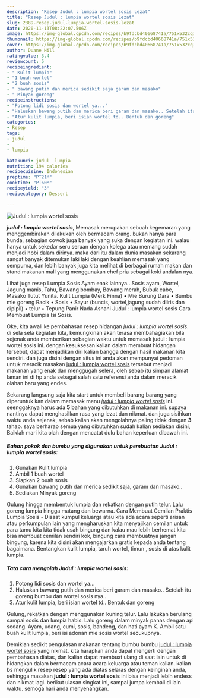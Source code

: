 ```yaml
---
description: "Resep Judul : lumpia wortel sosis Lezat"
title: "Resep Judul : lumpia wortel sosis Lezat"
slug: 2389-resep-judul-lumpia-wortel-sosis-lezat
date: 2020-11-13T08:22:07.506Z
image: https://img-global.cpcdn.com/recipes/b9fdcbd40668741a/751x532cq70/judul-lumpia-wortel-sosis-foto-resep-utama.jpg
thumbnail: https://img-global.cpcdn.com/recipes/b9fdcbd40668741a/751x532cq70/judul-lumpia-wortel-sosis-foto-resep-utama.jpg
cover: https://img-global.cpcdn.com/recipes/b9fdcbd40668741a/751x532cq70/judul-lumpia-wortel-sosis-foto-resep-utama.jpg
author: Duane Hill
ratingvalue: 3.4
reviewcount: 5
recipeingredient:
- " Kulit lumpia"
- "1 buah wortel"
- "2 buah sosis"
- " bawang putih dan merica sedikit saja garam dan masako"
- " Minyak goreng"
recipeinstructions:
- "Potong lidi sosis dan wortel ya..."
- "Haluskan bawang putih dan merica beri garam dan masako.. Setelah itu goreng bumbu dan wortel sosis nya.."
- "Atur kulit lumpia, beri isian wortel td.. Bentuk dan goreng"
categories:
- Resep
tags:
- judul
- 
- lumpia

katakunci: judul  lumpia 
nutrition: 194 calories
recipecuisine: Indonesian
preptime: "PT21M"
cooktime: "PT60M"
recipeyield: "3"
recipecategory: Dessert

---
```



![Judul : lumpia wortel sosis](https://img-global.cpcdn.com/recipes/b9fdcbd40668741a/751x532cq70/judul-lumpia-wortel-sosis-foto-resep-utama.jpg)

<b><i>judul : lumpia wortel sosis</i></b>, Memasak merupakan sebuah kegemaran yang menggembirakan dilakukan oleh bermacam orang. bukan hanya para bunda, sebagian cowok juga banyak yang suka dengan kegiatan ini. walau hanya untuk sekedar seru seruan dengan kolega atau memang sudah menjadi hobi dalam dirinya. maka dari itu dalam dunia masakan sekarang sangat banyak ditemukan laki laki dengan keahlian memasak yang sempurna, dan lebih banyak juga kita melihat di berbagai rumah makan dan stand makanan mall yang menggunakan chef pria sebagai koki andalan nya.

Lihat juga resep Lumpia Sosis Ayam enak lainnya.. Sosis ayam, Wortel, Jagung manis, Tahu, Bawang bombay, Bawang merah, Bubuk cabe, Masako Tutut Yunita. Kulit Lumpia (Merk Finna) • Mie Burung Dara • Bumbu mie goreng Racik • Sosis • Sayur (buncis, wortel,jagung sudah diiris dan dipipil) • telur • Tepung Panir Nada Asnani Judul : lumpia wortel sosis Cara Membuat Lumpia Isi Sosis.

Oke, kita awali ke pembahasan resep hidangan <i>judul : lumpia wortel sosis</i>. di sela sela kegiatan kita, kemungkinan akan terasa membahagiakan bila sejenak anda memberikan sebagian waktu untuk memasak judul : lumpia wortel sosis ini. dengan kesuksesan kalian dalam membuat hidangan tersebut, dapat menjadikan diri kalian bangga dengan hasil makanan kita sendiri. dan juga disini dengan situs ini anda akan mempunyai pedoman untuk meracik masakan <u>judul : lumpia wortel sosis</u> tersebut menjadi makanan yang enak dan menggugah selera, oleh sebab itu simpan alamat laman ini di hp anda sebagai salah satu referensi anda dalam meracik olahan baru yang endes.


Sekarang langsung saja kita start untuk membeli barang barang yang diperuntuk kan dalam memasak menu <u><i>judul : lumpia wortel sosis</i></u> ini. seenggaknya harus ada <b>5</b> bahan yang dibutuhkan di makanan ini. supaya nantinya dapat menghasilkan rasa yang lezat dan nikmat. dan juga sisihkan waktu anda sejenak, sebab kalian akan mengolahnya paling tidak dengan <b>3</b> tahap. saya berharap semua yang dibutuhkan sudah kalian sediakan disini, Baiklah mari kita olah dengan mencatat dulu bahan keperluan dibawah ini.

<!--inarticleads1-->

##### Bahan pokok dan bumbu yang digunakan untuk pembuatan Judul : lumpia wortel sosis:

1. Gunakan  Kulit lumpia
1. Ambil 1 buah wortel
1. Siapkan 2 buah sosis
1. Gunakan  bawang putih dan merica sedikit saja, garam dan masako..
1. Sediakan  Minyak goreng


Gulung hingga membentuk lumpia dan rekatkan dengan putih telur. Lalu goreng lumpia hingga matang dan bewarna. Cara Membuat Cemilan Praktis Lumpia Sosis - Disaat kumpul keluarga atau kita ada acara seperti arisan atau perkumpulan lain yang mengharuskan kita menyajikan cemilan untuk para tamu kita kita tidak usah bingung dan kalau mau lebih berhemat kita bisa membuat cemilan sendiri kok, bingung cara membuatnya jangan bingung, karena kita disini akan mengajarkan gratis kepada anda tentang bagaimana. Bentangkan kulit lumpia, taruh wortel, timun , sosis di atas kulit lumpia. 

<!--inarticleads2-->

##### Tata cara mengolah Judul : lumpia wortel sosis:

1. Potong lidi sosis dan wortel ya...
1. Haluskan bawang putih dan merica beri garam dan masako.. Setelah itu goreng bumbu dan wortel sosis nya..
1. Atur kulit lumpia, beri isian wortel td.. Bentuk dan goreng


Gulung, rekatkan dengan menggunakan kuning telur. Lalu lakukan berulang sampai sosis dan lumpia habis. Lalu goreng dalam minyak panas dengan api sedang. Ayam, udang, cumi, sosis, bandeng, dan hati ayam K. Ambil satu buah kulit lumpia, beri isi adonan mie sosis wortel secukupnya. 

Demikian sedikit pengulasan makanan tentang bumbu bumbu <u>judul : lumpia wortel sosis</u> yang nikmat. kita harapkan anda dapat mengerti dengan pembahasan diatas, dan kalian dapat membuat ulang di saat lain untuk di hidangkan dalam bermacam acara acara keluarga atau teman kalian. kalian bs mengulik resep resep yang ada diatas selaras dengan keinginan anda, sehingga masakan <b>judul : lumpia wortel sosis</b> ini bisa menjadi lebih endess dan nikmat lagi. berikut ulasan singkat ini, sampai jumpa kembali di lain waktu. semoga hari anda menyenangkan.
